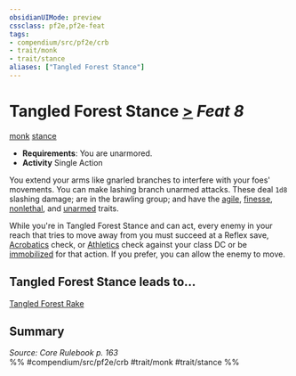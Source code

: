 ```yaml
---
obsidianUIMode: preview
cssclass: pf2e,pf2e-feat
tags:
- compendium/src/pf2e/crb
- trait/monk
- trait/stance
aliases: ["Tangled Forest Stance"]
---
```

# Tangled Forest Stance  [>](rules/core-rulebook/chapter-9-playing-the-game.md#Actions "Single Action") *Feat 8*  
[monk](rules/traits/monk.md)  [stance](rules/traits/stance.md)  

- **Requirements**: You are unarmored.
- **Activity** Single Action

You extend your arms like gnarled branches to interfere with your foes' movements. You can make lashing branch unarmed attacks. These deal `1d8` slashing damage; are in the brawling group; and have the [agile](rules/traits/agile.md), [finesse](rules/traits/finesse.md), [nonlethal](rules/traits/nonlethal.md), and [unarmed](rules/traits/unarmed.md) traits.

While you're in Tangled Forest Stance and can act, every enemy in your reach that tries to move away from you must succeed at a Reflex save, [Acrobatics](compendium/skills.md#Acrobatics) check, or [Athletics](compendium/skills.md#Athletics) check against your class DC or be [immobilized](rules/conditions.md#Immobilized) for that action. If you prefer, you can allow the enemy to move.

## Tangled Forest Stance leads to...

[Tangled Forest Rake](compendium/feats/tangled-forest-rake.md)

## Summary

*Source: Core Rulebook p. 163*  
%% #compendium/src/pf2e/crb #trait/monk #trait/stance %%